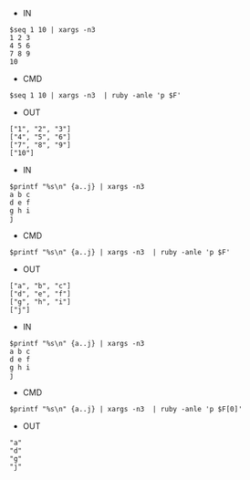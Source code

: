 - IN

```
$seq 1 10 | xargs -n3
1 2 3
4 5 6
7 8 9
10
```

- CMD

```
$seq 1 10 | xargs -n3  | ruby -anle 'p $F'
```

- OUT

```
["1", "2", "3"]
["4", "5", "6"]
["7", "8", "9"]
["10"]
```


- IN

```
$printf "%s\n" {a..j} | xargs -n3
a b c
d e f
g h i
j
```

- CMD

```
$printf "%s\n" {a..j} | xargs -n3  | ruby -anle 'p $F'
```


- OUT

```
["a", "b", "c"]
["d", "e", "f"]
["g", "h", "i"]
["j"]
```


- IN

```
$printf "%s\n" {a..j} | xargs -n3
a b c
d e f
g h i
j
```

- CMD

```
$printf "%s\n" {a..j} | xargs -n3  | ruby -anle 'p $F[0]'
```


- OUT

```
"a"
"d"
"g"
"j"
```
